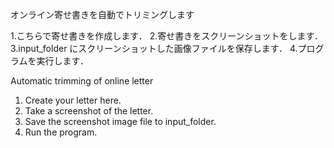 オンライン寄せ書きを自動でトリミングします

1.こちらで寄せ書きを作成します．
2.寄せ書きをスクリーンショットをします．
3.input_folder にスクリーンショットした画像ファイルを保存します．
4.プログラムを実行します．


Automatic trimming of online letter

1. Create your letter here.
2. Take a screenshot of the letter.
3. Save the screenshot image file to input_folder.
4. Run the program.
